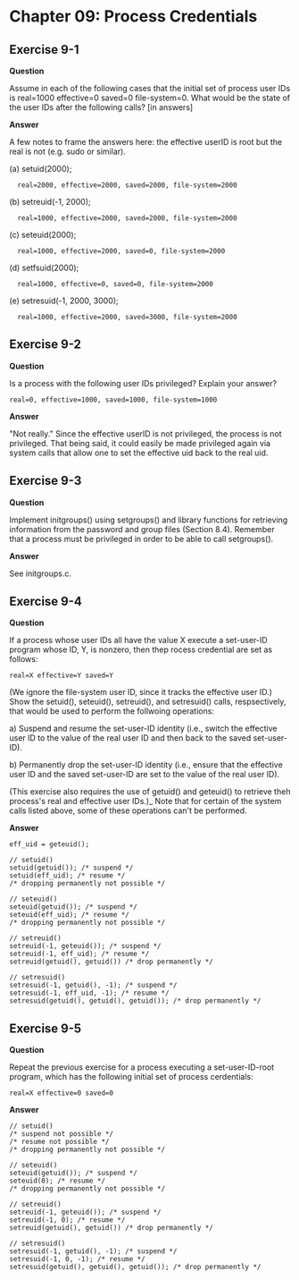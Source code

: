 Chapter 09: Process Credentials
===============================

Exercise 9-1
------------

**Question**

Assume in each of the following cases that the initial set of process
user IDs is real=1000 effective=0 saved=0 file-system=0.  What would
be the state of the user IDs after the following calls? [in answers]

**Answer**

A few notes to frame the answers here: the effective userID is root
but the real is not (e.g. sudo or similar).

  (a) setuid(2000);

      real=2000, effective=2000, saved=2000, file-system=2000

  (b) setreuid(-1, 2000);

      real=1000, effective=2000, saved=2000, file-system=2000

  (c) seteuid(2000);

      real=1000, effective=2000, saved=0, file-system=2000

  (d) setfsuid(2000);

      real=1000, effective=0, saved=0, file-system=2000

  (e) setresuid(-1, 2000, 3000);

      real=1000, effective=2000, saved=3000, file-system=2000

Exercise 9-2
------------

**Question**

Is a process with the following user IDs privileged?  Explain your
answer?

    real=0, effective=1000, saved=1000, file-system=1000

**Answer**

"Not really."  Since the effective userID is not privileged, the
process is not privileged.  That being said, it could easily be made
privileged again via system calls that allow one to set the effective
uid back to the real uid.

Exercise 9-3
------------

**Question**

Implement initgroups() using setgroups() and library functions for
retrieving information from the password and group files (Section
8.4).  Remember that a process must be privileged in order to be able
to call setgroups().

**Answer**

See initgroups.c.

Exercise 9-4
------------

**Question**

If a process whose user IDs all have the value X execute a set-user-ID
program whose ID, Y, is nonzero, then thep rocess credential are set
as follows:

    real=X effective=Y saved=Y

(We ignore the file-system user ID, since it tracks the effective user
ID.)  Show the setuid(), seteuid(), setreuid(), and setresuid() calls,
respsectively, that would be used to perform the follwoing operations:

  a) Suspend and resume the set-user-ID identity (i.e., switch the
  effective user ID to the value of the real user ID and then back to
  the saved set-user-ID).

  b) Permanently drop the set-user-ID identity (i.e., ensure that the
  effective user ID and the saved set-user-ID are set to the value of
  the real user ID).

(This exercise also requires the use of getuid() and geteuid() to
retrieve theh process's real and effective user IDs.)_  Note that for
certain of the system calls listed above, some of these operations
can't be performed.

**Answer**

```
eff_uid = geteuid();

// setuid()
setuid(getuid()); /* suspend */
setuid(eff_uid); /* resume */
/* dropping permanently not possible */

// seteuid()
seteuid(getuid()); /* suspend */
seteuid(eff_uid); /* resume */
/* dropping permanently not possible */

// setreuid()
setreuid(-1, geteuid()); /* suspend */
setreuid(-1, eff_uid); /* resume */
setreuid(getuid(), getuid()) /* drop permanently */

// setresuid()
setresuid(-1, getuid(), -1); /* suspend */
setresuid(-1, eff_uid, -1); /* resume */
setresuid(getuid(), getuid(), getuid()); /* drop permanently */
```

Exercise 9-5
------------

**Question**

Repeat the previous exercise for a process executing a
set-user-ID-root program, which has the following initial set of
process cerdentials:

    real=X effective=0 saved=0

**Answer**

```
// setuid()
/* suspend not possible */
/* resume not possible */
/* dropping permanently not possible */

// seteuid()
seteuid(getuid()); /* suspend */
seteuid(0); /* resume */
/* dropping permanently not possible */

// setreuid()
setreuid(-1, geteuid()); /* suspend */
setreuid(-1, 0); /* resume */
setreuid(getuid(), getuid()) /* drop permanently */

// setresuid()
setresuid(-1, getuid(), -1); /* suspend */
setresuid(-1, 0, -1); /* resume */
setresuid(getuid(), getuid(), getuid()); /* drop permanently */
```
